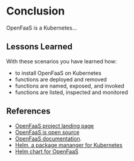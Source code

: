 # Conclusion #

OpenFaaS is a Kubernetes...

## Lessons Learned ##

With these scenarios you have learned how:

- to install OpenFaaS on Kubernetes
- functions are deployed and removed
- functions are named, exposed, and invoked
- functions are listed, inspected and monitored

## References ##

- [OpenFaaS project landing page](https://todo)
- [OpenFaaS is open source](https://github.com/openfaas/todo)
- [OpenFaaS documentation](https://todo/).
- [Helm, a package mananger for Kubernetes](https://helm.sh/)
- [Helm chart for OpenFaaS](https://github.com/helm/charts/todo)
